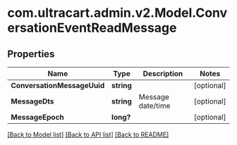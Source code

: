 # com.ultracart.admin.v2.Model.ConversationEventReadMessage
## Properties

Name | Type | Description | Notes
------------ | ------------- | ------------- | -------------
**ConversationMessageUuid** | **string** |  | [optional] 
**MessageDts** | **string** | Message date/time | [optional] 
**MessageEpoch** | **long?** |  | [optional] 


[[Back to Model list]](../README.md#documentation-for-models) [[Back to API list]](../README.md#documentation-for-api-endpoints) [[Back to README]](../README.md)

